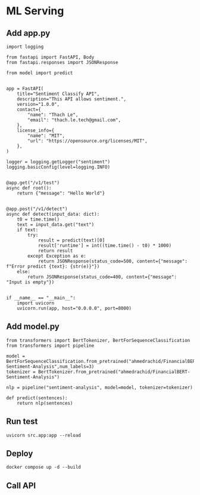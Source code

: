 # ML Serving

## Add app.py
    import logging

    from fastapi import FastAPI, Body
    from fastapi.responses import JSONResponse
    
    from model import predict
    
    
    app = FastAPI(
        title="Sentiment Classify API",
        description="This API allows sentiment.",
        version="1.0.0",
        contact={
            "name": "Thach Le",
            "email": "thach.le.tech@gmail.com",
        },
        license_info={
            "name": "MIT",
            "url": "https://opensource.org/licenses/MIT",
        },
    )
    
    logger = logging.getLogger("sentiment")
    logging.basicConfig(level=logging.INFO)
    
    
    @app.get("/v1/test")
    async def root():
        return {"message": "Hello World"}
    
    
    @app.post("/v1/detect")
    async def detect(input_data: dict):
        t0 = time.time()
        text = input_data.get("text")
        if text:
            try:
                result = predict(text)[0]
                result['runtime'] = int((time.time() - t0) * 1000)
                return result
            except Exception as e:
                return JSONResponse(status_code=500, content={"message": f"Error predict {text}: {str(e)}"})
        else:
            return JSONResponse(status_code=400, content={"message": "Input is empty"})
    
    
    if __name__ == "__main__":
        import uvicorn
        uvicorn.run(app, host="0.0.0.0", port=8000)


## Add model.py
    from transformers import BertTokenizer, BertForSequenceClassification
    from transformers import pipeline
    
    model = BertForSequenceClassification.from_pretrained("ahmedrachid/FinancialBERT-Sentiment-Analysis",num_labels=3)
    tokenizer = BertTokenizer.from_pretrained("ahmedrachid/FinancialBERT-Sentiment-Analysis")
    
    nlp = pipeline("sentiment-analysis", model=model, tokenizer=tokenizer)
    
    def predict(sentences):
        return nlp(sentences)


## Run test
    uvicorn src.app:app --reload


## Deploy 
    docker compose up -d --build


## Call API
